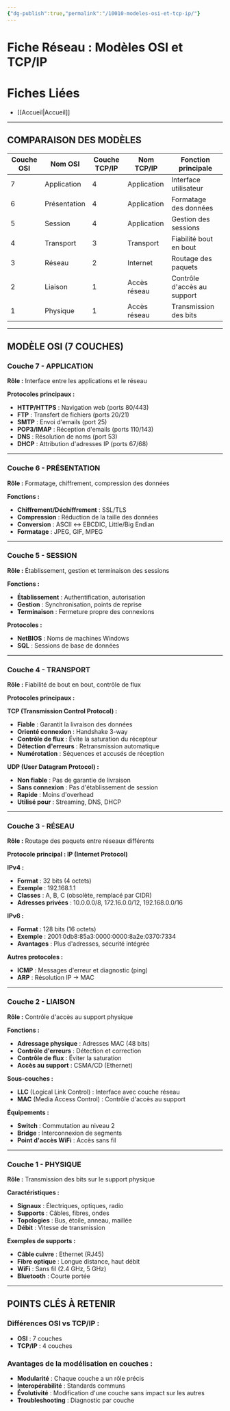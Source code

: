 ```yaml
---
{"dg-publish":true,"permalink":"/10010-modeles-osi-et-tcp-ip/"}
---
```


# Fiche Réseau : Modèles OSI et TCP/IP
# Fiches Liées
- [[Accueil\|Accueil]]
---
## COMPARAISON DES MODÈLES

|Couche OSI|Nom OSI|Couche TCP/IP|Nom TCP/IP|Fonction principale|
|---|---|---|---|---|
|7|Application|4|Application|Interface utilisateur|
|6|Présentation|4|Application|Formatage des données|
|5|Session|4|Application|Gestion des sessions|
|4|Transport|3|Transport|Fiabilité bout en bout|
|3|Réseau|2|Internet|Routage des paquets|
|2|Liaison|1|Accès réseau|Contrôle d'accès au support|
|1|Physique|1|Accès réseau|Transmission des bits|

---

## MODÈLE OSI (7 COUCHES)

### Couche 7 - APPLICATION

**Rôle :** Interface entre les applications et le réseau

**Protocoles principaux :**

- **HTTP/HTTPS** : Navigation web (ports 80/443)
- **FTP** : Transfert de fichiers (ports 20/21)
- **SMTP** : Envoi d'emails (port 25)
- **POP3/IMAP** : Réception d'emails (ports 110/143)
- **DNS** : Résolution de noms (port 53)
- **DHCP** : Attribution d'adresses IP (ports 67/68)

---

### Couche 6 - PRÉSENTATION

**Rôle :** Formatage, chiffrement, compression des données

**Fonctions :**

- **Chiffrement/Déchiffrement** : SSL/TLS
- **Compression** : Réduction de la taille des données
- **Conversion** : ASCII ↔ EBCDIC, Little/Big Endian
- **Formatage** : JPEG, GIF, MPEG

---

### Couche 5 - SESSION

**Rôle :** Établissement, gestion et terminaison des sessions

**Fonctions :**

- **Établissement** : Authentification, autorisation
- **Gestion** : Synchronisation, points de reprise
- **Terminaison** : Fermeture propre des connexions

**Protocoles :**

- **NetBIOS** : Noms de machines Windows
- **SQL** : Sessions de base de données

---

### Couche 4 - TRANSPORT

**Rôle :** Fiabilité de bout en bout, contrôle de flux

**Protocoles principaux :**

**TCP (Transmission Control Protocol) :**

- **Fiable** : Garantit la livraison des données
- **Orienté connexion** : Handshake 3-way
- **Contrôle de flux** : Évite la saturation du récepteur
- **Détection d'erreurs** : Retransmission automatique
- **Numérotation** : Séquences et accusés de réception

**UDP (User Datagram Protocol) :**

- **Non fiable** : Pas de garantie de livraison
- **Sans connexion** : Pas d'établissement de session
- **Rapide** : Moins d'overhead
- **Utilisé pour** : Streaming, DNS, DHCP

---

### Couche 3 - RÉSEAU

**Rôle :** Routage des paquets entre réseaux différents

**Protocole principal : IP (Internet Protocol)**

**IPv4 :**

- **Format** : 32 bits (4 octets)
- **Exemple** : 192.168.1.1
- **Classes** : A, B, C (obsolète, remplacé par CIDR)
- **Adresses privées** : 10.0.0.0/8, 172.16.0.0/12, 192.168.0.0/16

**IPv6 :**

- **Format** : 128 bits (16 octets)
- **Exemple** : 2001:0db8:85a3:0000:0000:8a2e:0370:7334
- **Avantages** : Plus d'adresses, sécurité intégrée

**Autres protocoles :**

- **ICMP** : Messages d'erreur et diagnostic (ping)
- **ARP** : Résolution IP → MAC

---

### Couche 2 - LIAISON

**Rôle :** Contrôle d'accès au support physique

**Fonctions :**

- **Adressage physique** : Adresses MAC (48 bits)
- **Contrôle d'erreurs** : Détection et correction
- **Contrôle de flux** : Éviter la saturation
- **Accès au support** : CSMA/CD (Ethernet)

**Sous-couches :**

- **LLC** (Logical Link Control) : Interface avec couche réseau
- **MAC** (Media Access Control) : Contrôle d'accès au support

**Équipements :**

- **Switch** : Commutation au niveau 2
- **Bridge** : Interconnexion de segments
- **Point d'accès WiFi** : Accès sans fil

---

### Couche 1 - PHYSIQUE

**Rôle :** Transmission des bits sur le support physique

**Caractéristiques :**

- **Signaux** : Électriques, optiques, radio
- **Supports** : Câbles, fibres, ondes
- **Topologies** : Bus, étoile, anneau, maillée
- **Débit** : Vitesse de transmission

**Exemples de supports :**

- **Câble cuivre** : Ethernet (RJ45)
- **Fibre optique** : Longue distance, haut débit
- **WiFi** : Sans fil (2.4 GHz, 5 GHz)
- **Bluetooth** : Courte portée

---
## POINTS CLÉS À RETENIR

### Différences OSI vs TCP/IP :

- **OSI** : 7 couches
- **TCP/IP** : 4 couches

### Avantages de la modélisation en couches :

- **Modularité** : Chaque couche a un rôle précis
- **Interopérabilité** : Standards communs
- **Évolutivité** : Modification d'une couche sans impact sur les autres
- **Troubleshooting** : Diagnostic par couche

